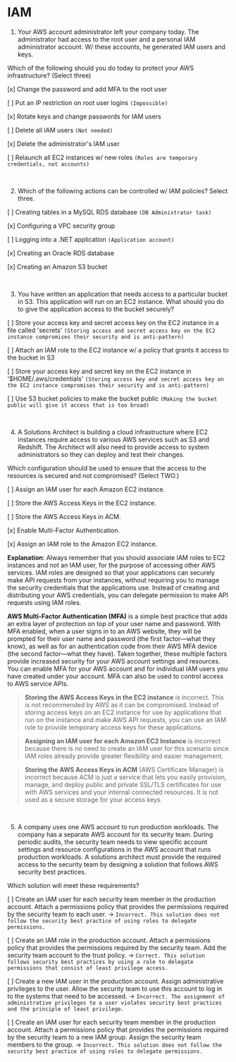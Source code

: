 # IAM

1. Your AWS account administrator left your company today. The administrator had access to the root user and a personal IAM administrator account. W/ these accounts, he generated IAM users and keys.

Which of the following should you do today to protect your AWS infrastructure? (Select three)

[x] Change the password and add MFA to the root user

[ ] Put an IP restriction on root user logins `(Impossible)`

[x] Rotate keys and change passwords for IAM users

[ ] Delete all IAM users `(Not needed)`

[x] Delete the administrator's IAM user

[ ] Relaunch all EC2 instances w/ new roles `(Roles are temporary credentials, not accounts)`

<br />

2. Which of the following actions can be controlled w/ IAM policies? Select three.

[ ] Creating tables in a MySQL RDS database `(DB Administrator task)`

[x] Configuring a VPC security group

[ ] Logging into a .NET application `(Application account)`

[x] Creating an Oracle RDS database

[x] Creating an Amazon S3 bucket

<br />

3. You have written an application that needs access to a particular bucket in S3. This application will run on an EC2 instance. What should you do to give the application access to the bucket securely?

[ ] Store your access key and secret access key on the EC2 instance in a file called 'secrets' `(Storing access and secret access key on the EC2 instance compromises their security and is anti-pattern)`

[ ] Attach an IAM role to the EC2 instance w/ a policy that grants it access to the bucket in S3

[ ] Store your access key and secret key on the EC2 instance in '$HOME/.aws/credentials' `(Storing access key and secret access key on the EC2 instance compromises their security and is anti-pattern)`

[ ] Use S3 bucket policies to make the bucket public `(Making the bucket public will give it access that is too broad)`

<br />

4. A Solutions Architect is building a cloud infrastructure where EC2 instances require access to various AWS services such as S3 and Redshift. The Architect will also need to provide access to system administrators so they can deploy and test their changes.

Which configuration should be used to ensure that the access to the resources is secured and not compromised? (Select TWO.)

[ ] Assign an IAM user for each Amazon EC2 instance.

[ ] Store the AWS Access Keys in the EC2 instance.

[ ] Store the AWS Access Keys in ACM.

[x] Enable Multi-Factor Authentication.

[x] Assign an IAM role to the Amazon EC2 instance.

**Explanation**: Always remember that you should associate IAM roles to EC2 instances and not an IAM user, for the purpose of accessing other AWS services. IAM roles are designed so that your applications can securely make API requests from your instances, without requiring you to manage the security credentials that the applications use. Instead of creating and distributing your AWS credentials, you can delegate permission to make API requests using IAM roles.

**AWS Multi-Factor Authentication (MFA)** is a simple best practice that adds an extra layer of protection on top of your user name and password. With MFA enabled, when a user signs in to an AWS website, they will be prompted for their user name and password (the first factor—what they know), as well as for an authentication code from their AWS MFA device (the second factor—what they have). Taken together, these multiple factors provide increased security for your AWS account settings and resources. You can enable MFA for your AWS account and for individual IAM users you have created under your account. MFA can also be used to control access to AWS service APIs.

> **Storing the AWS Access Keys in the EC2 instance** is incorrect. This is not recommended by AWS as it can be compromised. Instead of storing access keys on an EC2 instance for use by applications that run on the instance and make AWS API requests, you can use an IAM role to provide temporary access keys for these applications.

> **Assigning an IAM user for each Amazon EC2 Instance** is incorrect because there is no need to create an IAM user for this scenario since IAM roles already provide greater flexibility and easier management.

> **Storing the AWS Access Keys in ACM** (AWS Certificate Manager) is incorrect because ACM is just a service that lets you easily provision, manage, and deploy public and private SSL/TLS certificates for use with AWS services and your internal connected resources. It is not used as a secure storage for your access keys.

<br />

5. A company uses one AWS account to run production workloads. The company has a separate AWS account for its security team. During periodic audits, the security team needs to view specific account settings and resource configurations in the AWS account that runs production workloads. A solutions architect must provide the required access to the security team by designing a solution that follows AWS security best practices.

Which solution will meet these requirements?

[ ] Create an IAM user for each security team member in the production account. Attach a permissions policy that provides the permissions required by the security team to each user. → `Incorrect. This solution does not follow the security best practice of using roles to delegate permissions.`

[ ] Create an IAM role in the production account. Attach a permissions policy that provides the permissions required by the security team. Add the security team account to the trust policy. → `Correct. This solution follows security best practices by using a role to delegate permissions that consist of least privilege access.`

[ ] Create a new IAM user in the production account. Assign administrative privileges to the user. Allow the security team to use this account to log in to the systems that need to be accessed. → `Incorrect. The assignment of administrative privileges to a user violates security best practices and the principle of least privilege.`

[ ] Create an IAM user for each security team member in the production account. Attach a permissions policy that provides the permissions required by the security team to a new IAM group. Assign the security team members to the group. → `Incorrect. This solution does not follow the security best practice of using roles to delegate permissions.`

<br />
